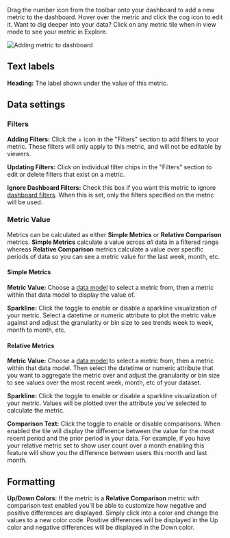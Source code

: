 Drag the number icon from the toolbar onto your dashboard to add a new metric
to the dashboard. Hover over the metric and click the cog icon to edit it. Want to dig deeper into your data? Click on any metric tile when in view mode to see your metric in Explore.

![Adding metric to dashboard](imgs/metric-tile.gif)

## Text labels

**Heading:** The label shown under the value of this metric.

## Data settings

### Filters

**Adding Filters:** Click the + icon in the "Filters" section to add filters to your metric. These filters will only apply to this metric, and will not be editable by viewers.

**Updating Filters:** Click on individual filter chips in the "Filters" section to edit or delete filters that exist on a metric.

**Ignore Dashboard Filters:** Check this box if you want this metric to ignore
[dashboard filters](Filters.md). When this is set, only the filters specified
on the metric will be used.

### Metric Value

Metrics can be calculated as either **Simple Metrics** or **Relative Comparison** metrics. **Simple Metrics** calculate a value across _all_ data in a filtered range whereas **Relative Comparison** metrics calculate a value over specific periods of data so you can see a metric value for the last week, month, etc.

#### Simple Metrics

**Metric Value:** Choose a [data model](../data-modeling/Data-Models-Overview.md) to select a metric from, then a metric within that data model to display the value of.

**Sparkline:** Click the toggle to enable or disable a sparkline visualization of your metric. Select a datetime or numeric attribute to plot the metric value against and adjust the granularity or bin size to see trends week to week, month to month, etc.

#### Relative Metrics

**Metric Value:** Choose a [data model](../data-modeling/Data-Models-Overview.md) to select a metric from, then a metric within that data model. Then select the datetime or numeric attribute that you want to aggregate the metric over and adjust the granularity or bin size to see values over the most recent week, month, etc of your dataset.

**Sparkline:** Click the toggle to enable or disable a sparkline visualization of your metric. Values will be plotted over the attribute you've selected to calculate the metric.

**Comparison Text:** Click the toggle to enable or disable comparisons. When enabled the tile will display the difference between the value for the most recent period and the prior period in your data. For example, if you have your relative metric set to show user count over a month enabling this feature will show you the difference between users this month and last month.

## Formatting

**Up/Down Colors:** If the metric is a **Relative Comparison** metric with comparison text enabled you'll be able to customize how negative and positive differences are displayed. Simply click into a color and change the values to a new color code. Positive differences will be displayed in the Up color and negative differences will be displayed in the Down color.
